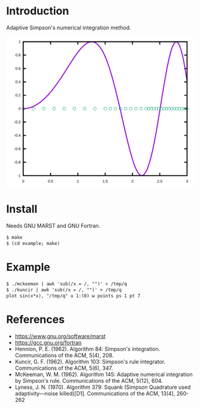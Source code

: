 # Introduction

Adaptive Simpson's numerical integration method.

![sin(x*x)](./img/kuncir.svg)

# Install

Needs GNU MARST and GNU Fortran.

    $ make
    $ (cd example; make)

# Example

    $ ./mckeeman | awk 'sub(/x = /, "")' > /tmp/q
    $ ./kuncir | awk 'sub(/x = /, "")' > /tmp/q
    plot sin(x*x), "/tmp/q" u 1:(0) w points ps 1 pt 7

# References

- https://www.gnu.org/software/marst
- https://gcc.gnu.org/fortran
- Hennion, P. E. (1962). Algorithm 84: Simpson's
  integration. Communications of the ACM, 5(4), 208.
- Kuncir, G. F. (1962). Algorithm 103: Simpson's rule
  integrator. Communications of the ACM, 5(6), 347.
- McKeeman, W. M. (1962). Algorithm 145: Adaptive numerical
  integration by Simpson's rule. Communications of the ACM, 5(12),
  604.
- Lyness, J. N. (1970). Algorithm 379: Squank (Simpson Quadrature used
  adaptivity—noise killed)[D1]. Communications of the ACM, 13(4),
  260-262
